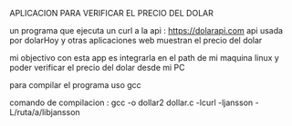APLICACION PARA VERIFICAR EL PRECIO DEL DOLAR

un programa que ejecuta un curl a la api : https://dolarapi.com
api usada por dolarHoy y otras aplicaciones web muestran el precio del dolar


mi objectivo con esta app es integrarla en el path de mi maquina linux y poder verificar el precio del dolar desde mi PC

para compilar el programa uso gcc

comando de compilacion : gcc -o dollar2 dollar.c -lcurl -ljansson -L/ruta/a/libjansson
